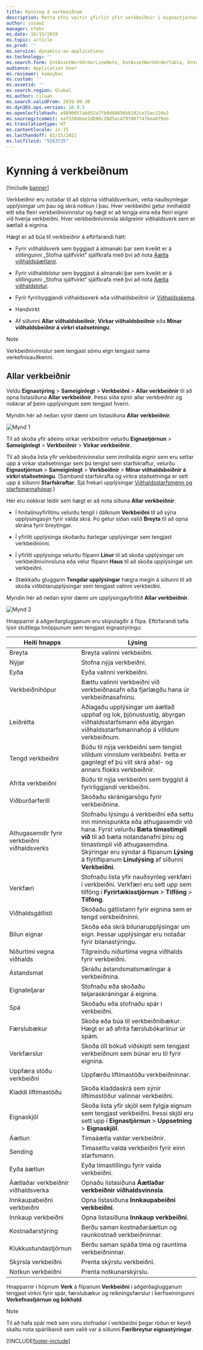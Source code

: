 ```yaml
---
title: Kynning á verkbeiðnum
description: Þetta efni veitir yfirlit yfir verkbeiðnir í eignastjórnun.
author: josaw1
manager: tfehr
ms.date: 10/15/2019
ms.topic: article
ms.prod: ''
ms.service: dynamics-ax-applications
ms.technology: ''
ms.search.form: EntAssetWorkOrderLineNote, EntAssetWorkOrderTable, EntAssetWorkOrderActive, EntAssetWorkOrderHoursInfoPart, EntAssetWorkOrderLineListPage, EntAssetWorkOrderAddObjectBOMItem, EntAssetWorkOrderTablePoolAdd, EntAssetWorkOrderPurchReqListPagePreviewPane, EntAssetWorkOrderPoolReferenceAdd, EntAssetWorkOrderWorkspace, EntAssetWorkOrderTableAdjust, EntAssetWorkOrderGantt, EntAssetWorkOrderNotes, EntAssetWorkOrderActivePart, EntAssetWorkOrderTableInfoPart, EntAssetWorkOrderLineListPagePreviewPane, EntAssetWorkOrderTool, EntAssetMobileWorkOrderLineDetails, EntAssetMobileWorkOrderLineList, EntAssetMobileWorkOrderDetails
audience: Application User
ms.reviewer: kamaybac
ms.custom: ''
ms.assetid: ''
ms.search.region: Global
ms.author: riluan
ms.search.validFrom: 2019-09-30
ms.dyn365.ops.version: 10.0.5
ms.openlocfilehash: e9890057ab852a7fb0d60056bb102ce15ac124e2
ms.sourcegitcommit: eaf330dbee1db96c20d5ac479f007747bea079eb
ms.translationtype: HT
ms.contentlocale: is-IS
ms.lasthandoff: 02/15/2021
ms.locfileid: "5263735"
---
```

# <a name="introduction-to-work-orders"></a>Kynning á verkbeiðnum

[!include [banner](../../includes/banner.md)]



Verkbeiðnir eru notaðar til að stjórna viðhaldsverkum, veita nauðsynlegar upplýsingar um þau og skrá notkun í þau. Hver verkbeiðni getur innihaldið eitt eða fleiri verkbeiðnivinnslur og hægt er að tengja eina eða fleiri eignir við hverja verkbeiðni. Hver verkbeiðnivinnsla skilgreinir viðhaldsverk sem er áætlað á eignina.

Hægt er að búa til verkbeiðnir á eftirfarandi hátt:

- Fyrir viðhaldsverk sem byggjast á almanaki þar sem kveikt er á stillingunni „Stofna sjálfvirkt“ sjálfkrafa með því að nota [Áætla viðhaldsáætlanir](../preventive-and-reactive-maintenance/schedule-maintenance-plans.md).

- Fyrir viðhaldslotur sem byggjast á almanaki þar sem kveikt er á stillingunni „Stofna sjálfvirkt“ sjálfkrafa með því að nota [Áætla viðhaldslotur](../preventive-and-reactive-maintenance/maintenance-rounds.md).

- Fyrir fyrirbyggjandi viðhaldssverk eða viðhaldsbeiðnir úr [Viðhaldsskema](../preventive-and-reactive-maintenance/maintenance-schedule.md).

- Handvirkt

- Af síðunni **Allar viðhaldsbeiðnir**, **Virkar viðhaldsbeiðnir** eða **Mínar viðhaldsbeiðnir á virkri staðsetningu**.

>[!NOTE]
>Verkbeiðnivinnslur sem tengjast sömu eign tengjast sama verkefnisauðkenni.

## <a name="all-work-orders"></a>Allar verkbeiðnir

Veldu **Eignastýring** > **Sameiginlegt** > **Verkbeiðni** > **Allar verkbeiðnir** til að opna listasíðuna **Allar verkbeiðnir**. Þessi síða sýnir allar verkbeiðnir og nokkrar af þeim upplýsingum sem tengjast hverri.

Myndin hér að neðan sýnir dæmi um listasíðuna **Allar verkbeiðnir**.

![Mynd 1](media/01-work-orders.png)

Til að skoða yfir aðeins virkar verkbeiðnir velurðu **Eignastjórnun** > **Sameiginlegt** > **Verkbeiðnir** > **Virkar verkbeiðnir**. 

Til að skoða lista yfir verkbeiðnivinnslur sem innihalda eignir sem eru settar upp á virkar staðsetningar sem þú tengist sem starfskraftur, velurðu **Eignastjórnun** > **Sameiginlegt** > **Verkbeiðnir** > **Mínar viðhaldsbeiðnir á virkri staðsetningu**. (Samband starfskrafta og virkra staðsetninga er sett upp á síðunni **Starfskraftar**. Sjá frekari upplýsingar [Viðhaldsstarfsmenn og starfsmannahópar](../setup-for-objects/workers-and-worker-groups.md).)

Hér eru nokkrar leiðir sem hægt er að nota síðuna **Allar verkbeiðnir**:

- Í hnitalínuyfirlitinu velurðu tengil í dálknum **Verkbeiðni** til að sýna upplýsingasýn fyrir valda skrá. Þú getur síðan valið **Breyta** til að opna skrána fyrir breytingar.

- Í yfirliti upplýsinga skoðarðu ítarlegar upplýsingar sem tengjast verkbeiðninni.  

- Í yfirliti upplýsinga velurðu flipann **Línur** til að skoða upplýsingar um verkbeiðnivinnsluna eða velur flipann **Haus** til að skoða upplýsingar um verkbeiðni.  

- Stækkaðu gluggann **Tengdar upplýsingar** hægra megin á síðunni til að skoða viðbótarupplýsingar sem tengjast valinni verkbeiðni.

Myndin hér að neðan sýnir dæmi um upplýsingayfirlitið **Allar verkbeiðnir**.

![Mynd 2](media/02-work-orders.png)


Hnapparnir á aðgerðarglugganum eru skipulagðir á flipa. Eftirfarandi tafla lýsir stuttlega hnöppunum sem tengjast eignastýringu:



| Heiti hnapps                     | Lýsing                                                                                                                                                                                                                                                             |
|---------------------------------|-------------------------------------------------------------------------------------------------------------------------------------------------------------------------------------------------------------------------------------------------------------------------|
| Breyta                            | Breyta valinni verkbeiðni.                                                                                                                                                                                                                                           |
| Nýjar                             | Stofna nýja verkbeiðni.                                                                                                                                                                                                                                                  |
| Eyða                          | Eyða valinni verkbeiðni.                                                                                                                                                                                                                                         |
| Verkbeiðnihópur                 | Bættu valinni verkbeiðni við verkbeiðnasafn eða fjarlægðu hana úr verkbeiðnasafninu.                                                                                                                                                                                           |
| Leiðrétta                          | Aðlagaðu upplýsingar um áætlað upphaf og lok, þjónustustig, ábyrgan viðhaldsstarfsmann eða ábyrgan viðhaldsstarfsmannahóp á völdum verkbeiðnum.                                                                                                                                     |
| Tengd verkbeiðni              | Búðu til nýja verkbeiðni sem tengist völdum vinnslum verkbeiðni. Þetta er gagnlegt ef þú vilt skrá aðal- og annars flokks verkbeiðnir.                                                                                                                              |
| Afrita verkbeiðni                 | Búðu til nýja verkbeiðni sem byggist á fyrirliggjandi verkbeiðni.                                                                                                                                                                                                               |
| Viðburðarferill                   | Skoðaðu skránigarsögu fyrir verkbeiðnina.                                                                                                                                                                                                                |
| Athugasemdir fyrir verkbeiðni viðhaldsverks                           | Stofnaðu lýsingu á verkbeiðni eða settu inn minnispunkta eða athugasemdir við hana. Fyrst velurðu **Bæta tímastimpli við** til að bæta notandanafni þínu og tímastimpli við athugasemdina. Skýringar eru sýndar á flipanum **Lýsing** á flýtiflipanum **Línulýsing** af síðunni **Verkbeiðni**.         |
| Verkfæri                           | Stofnaðu lista yfir nauðsynleg verkfæri í verkbeiðni. Verkfæri eru sett upp sem tilföng í **Fyrirtækisstjórnun** > **Tilföng** > **Tilföng**.                                                                                                      |
| Viðhaldsgátlisti           | Skoðaðu gátlistann fyrir eignina sem er tengd verkbeiðninni.                                                                                                                                                                                                              |
| Bilun eignar                     | Skoða eða skrá bilunarupplýsingar um eign. Þessar upplýsingar eru notaðar fyrir bilanastýringu.                                                                                                                                                                                      |
| Niðurtími vegna viðhalds            | Tilgreindu niðurtíma vegna viðhalds fyrir verkbeiðni.                                                                                                                                                                                                                               |
| Ástandsmat            | Skráðu ástandsmatsmælingar á verkbeiðnina.                                                                                                                                                                                                             |
| Eignateljarar                 | Stofnaðu eða skoðaðu teljaraskráningar á eignina.                                                                                                                                                                                                                     |
| Spá                        | Skoðaðu eða stofnaðu spár í verkbeiðni.                                                                                                                                                                                                                               |
| Færslubækur                        | Skoða eða búa til verkbeiðnibækur. Hægt er að afrita færslubókarlínur úr spám.                                                                                                                                                                                         |
| Verkfærslur            | Skoða öll bókuð viðskipti sem tengjast verkbeiðnum sem búnar eru til fyrir eignina.                                                                                                                                                                                             |
| Uppfæra stöðu verkbeiðni           | Uppfærðu líftímastöðu verkbeiðninnar.                                                                                                                                                                                                                                                |
| Kladdi líftímastöðu                      | Skoða kladdaskrá sem sýnir líftímastöður valinnar verkbeiðni.                                                                                                                                                                                                                   |
| Eignaskjöl                | Skoða lista yfir skjöl sem fylgja eignum sem tengjast verkbeiðni. Þessi skjöl eru sett upp í **Eignastjórnun** > **Uppsetning** > **Eignaskjöl**.                                                                                                 |
| Áætlun                        | Tímaáætla valdar verkbeiðnir.                                                                                                                                                                                                                                      |
| Sending            | Tímasettu valda verkbeiðni fyrir einn starfsmann.                                                                                                                                                                                                                        |
| Eyða áætlun                 | Eyða tímastillingu fyrir valda verkbeiðni.                                                                                                                                                                                                                          |
| Áætlaðar verkbeiðnir viðhaldsverka             | Opnaðu listasíðuna **Áætlaðar verkbeiðnir viðhaldsvinnsla**.                                                                                                                                                                                                                             |
| Innkaupabeiðni verkbeiðni | Opna listasíðuna **Innkaupabeiðni verkbeiðni**.                                                                                                                                                                                                                 |
| Innkaup verkbeiðni             | Opna listasíðuna **Innkaup verkbeiðni**.                                                                                                                                                                                                                             |
| Kostnaðarstýring                    | Berðu saman kostnaðaráætlun og raunkostnað verkbeiðninnar.                                                                                                                                                                                                                |
| Klukkustundastjórnun                    | Berðu saman spáða tíma og rauntíma verkbeiðninnar.                                                                                                                                                                                                                |
| Skýrsla verkbeiðni               | Prenta skýrslu verkbeiðni.                                                                                                                                                                                                                                                |
| Notkun verkbeiðni          | Prenta notkunarskýrslu.                                                                                                                                                                                                                                               |


Hnapparnir í hópnum **Verk** á flipanum **Verkbeiðni** í aðgerðaglugganum tengjast virkni fyrir spár, færslubækur og reikningsfærslur í kerfiseiningunni **Verkefnastjórnun og bókhald**.

>[!NOTE]
>Til að hafa spár með sem voru stofnaðar í verkbeiðni þegar röðun er keyrð skaltu nota spárlíkanið sem valið var á síðunni **Færibreytur eignastýringar**.



[!INCLUDE[footer-include](../../../includes/footer-banner.md)]
